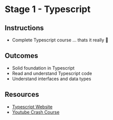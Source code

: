 # Stage 1 - Typescript

## Instructions
- Complete Typescript course ... thats it really 🤷

## Outcomes

- Solid foundation in Typescript
- Read and understand Typescript code
- Understand interfaces and data types

## Resources
- [Typescript Website](https://www.typescriptlang.org/)
- [Youtube Crash Course](https://www.youtube.com/watch?v=BwuLxPH8IDs)
